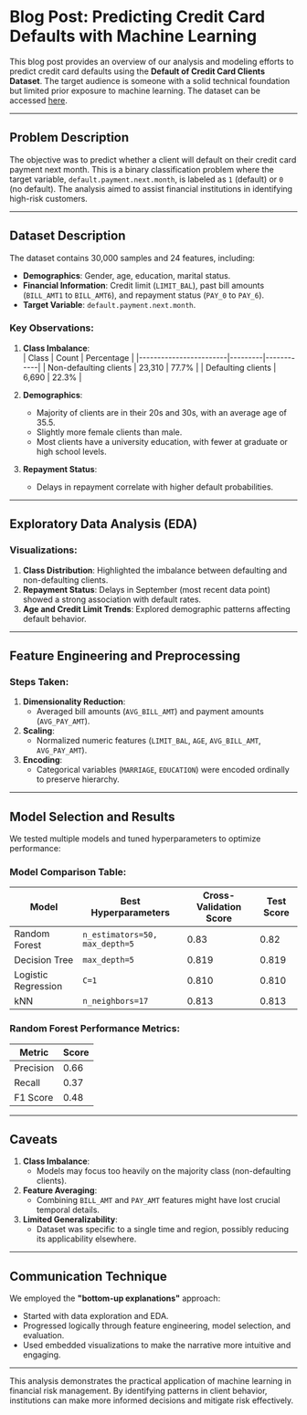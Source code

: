 # Blog Post: Predicting Credit Card Defaults with Machine Learning

This blog post provides an overview of our analysis and modeling efforts to predict credit card defaults using the **Default of Credit Card Clients Dataset**. The target audience is someone with a solid technical foundation but limited prior exposure to machine learning. The dataset can be accessed [here](https://www.kaggle.com/uciml/default-of-credit-card-clients-dataset).

---

## Problem Description
The objective was to predict whether a client will default on their credit card payment next month. This is a binary classification problem where the target variable, `default.payment.next.month`, is labeled as `1` (default) or `0` (no default). The analysis aimed to assist financial institutions in identifying high-risk customers.

---

## Dataset Description
The dataset contains 30,000 samples and 24 features, including:
- **Demographics**: Gender, age, education, marital status.
- **Financial Information**: Credit limit (`LIMIT_BAL`), past bill amounts (`BILL_AMT1` to `BILL_AMT6`), and repayment status (`PAY_0` to `PAY_6`).
- **Target Variable**: `default.payment.next.month`.

### Key Observations:
1. **Class Imbalance**:  
   | Class                  | Count   | Percentage |
   |------------------------|---------|------------|
   | Non-defaulting clients | 23,310  | 77.7%      |
   | Defaulting clients     | 6,690   | 22.3%      |

2. **Demographics**:
   - Majority of clients are in their 20s and 30s, with an average age of 35.5.
   - Slightly more female clients than male.
   - Most clients have a university education, with fewer at graduate or high school levels.

3. **Repayment Status**:
   - Delays in repayment correlate with higher default probabilities.

---

## Exploratory Data Analysis (EDA)
### Visualizations:
1. **Class Distribution**: Highlighted the imbalance between defaulting and non-defaulting clients.
2. **Repayment Status**: Delays in September (most recent data point) showed a strong association with default rates.  
3. **Age and Credit Limit Trends**: Explored demographic patterns affecting default behavior.

---

## Feature Engineering and Preprocessing
### Steps Taken:
1. **Dimensionality Reduction**:
   - Averaged bill amounts (`AVG_BILL_AMT`) and payment amounts (`AVG_PAY_AMT`).
2. **Scaling**:
   - Normalized numeric features (`LIMIT_BAL`, `AGE`, `AVG_BILL_AMT`, `AVG_PAY_AMT`).
3. **Encoding**:
   - Categorical variables (`MARRIAGE`, `EDUCATION`) were encoded ordinally to preserve hierarchy.

---

## Model Selection and Results
We tested multiple models and tuned hyperparameters to optimize performance:

### Model Comparison Table:
| Model                 | Best Hyperparameters                    | Cross-Validation Score | Test Score |
|-----------------------|------------------------------------------|-------------------------|------------|
| Random Forest         | `n_estimators=50, max_depth=5`          | 0.83                    | 0.82       |
| Decision Tree         | `max_depth=5`                           | 0.819                   | 0.819      |
| Logistic Regression   | `C=1`                                   | 0.810                   | 0.810      |
| kNN                   | `n_neighbors=17`                        | 0.813                   | 0.813      |

### Random Forest Performance Metrics:
| Metric    | Score |
|-----------|-------|
| Precision | 0.66  |
| Recall    | 0.37  |
| F1 Score  | 0.48  |

---

## Caveats
1. **Class Imbalance**:
   - Models may focus too heavily on the majority class (non-defaulting clients).
2. **Feature Averaging**:
   - Combining `BILL_AMT` and `PAY_AMT` features might have lost crucial temporal details.
3. **Limited Generalizability**:
   - Dataset was specific to a single time and region, possibly reducing its applicability elsewhere.

---

## Communication Technique
We employed the **"bottom-up explanations"** approach:
- Started with data exploration and EDA.
- Progressed logically through feature engineering, model selection, and evaluation.
- Used embedded visualizations to make the narrative more intuitive and engaging.

---

This analysis demonstrates the practical application of machine learning in financial risk management. By identifying patterns in client behavior, institutions can make more informed decisions and mitigate risk effectively.

